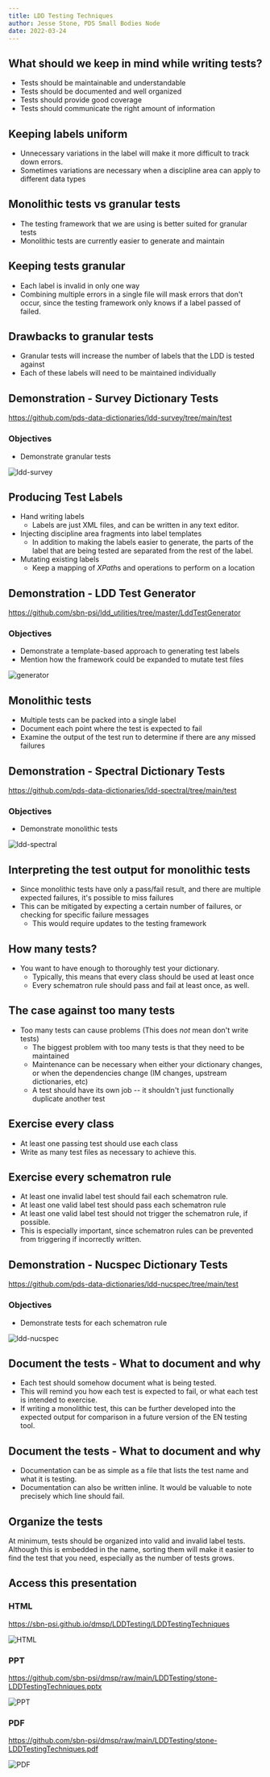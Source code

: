 ```yaml
---
title: LDD Testing Techniques
author: Jesse Stone, PDS Small Bodies Node
date: 2022-03-24
---
```


## What should we keep in mind while writing tests?

* Tests should be maintainable and understandable
* Tests should be documented and well organized
* Tests should provide good coverage
* Tests should communicate the right amount of information

## Keeping labels uniform

* Unnecessary variations in the label will make it more difficult to track down errors.
* Sometimes variations are necessary when a discipline area can apply to different data types

## Monolithic tests vs granular tests

* The testing framework that we are using is better suited for granular tests
* Monolithic tests are currently easier to generate and maintain

## Keeping tests granular

* Each label is invalid in only one way
* Combining multiple errors in a single file will mask errors that don't occur, since the testing framework only knows if a label passed of failed.

## Drawbacks to granular tests

* Granular tests will increase the number of labels that the LDD is tested against
* Each of these labels will need to be maintained individually

## Demonstration - Survey Dictionary Tests

<https://github.com/pds-data-dictionaries/ldd-survey/tree/main/test>


### Objectives

* Demonstrate granular tests

![ldd-survey](images/common/ldd-survey.png)

## Producing Test Labels

* Hand writing labels
    * Labels are just XML files, and can be written in any text editor.
* Injecting discipline area fragments into label templates
    * In addition to making the labels easier to generate, the parts of the label that are being tested are separated from the rest of the label.
* Mutating existing labels
    * Keep a mapping of *XPath*s and operations to perform on a location

## Demonstration - LDD Test Generator

<https://github.com/sbn-psi/ldd_utilities/tree/master/LddTestGenerator>

### Objectives

* Demonstrate a template-based approach to generating test labels
* Mention how the framework could be expanded to mutate test files

![generator](images/common/generator.png)


## Monolithic tests

* Multiple tests can be packed into a single label
* Document each point where the test is expected to fail
* Examine the output of the test run to determine if there are any missed failures

## Demonstration - Spectral Dictionary Tests

<https://github.com/pds-data-dictionaries/ldd-spectral/tree/main/test>

### Objectives

* Demonstrate monolithic tests

![ldd-spectral](images/common/ldd-spectral.png)

## Interpreting the test output for monolithic tests

* Since monolithic tests have only a pass/fail result, and there are multiple expected failures, it's possible to miss failures
* This can be mitigated by expecting a certain number of failures, or checking for specific failure messages
    * This would require updates to the testing framework

## How many tests?

* You want to have enough to thoroughly test your dictionary.
  * Typically, this means that every class should be used at least once
  * Every schematron rule should pass and fail at least once, as well.

## The case against too many tests

* Too many tests can cause problems (This does *not* mean don't write tests)
  * The biggest problem with too many tests is that they need to be maintained
  * Maintenance can be necessary when either your dictionary changes, or when the dependencies change (IM changes, upstream dictionaries, etc)
  * A test should have its own job -- it shouldn't just functionally duplicate another test

## Exercise every class

* At least one passing test should use each class
* Write as many test files as necessary to achieve this.

## Exercise every schematron rule

* At least one invalid label test should fail each schematron rule.
* At least one valid label test should pass each schematron rule
* At least one valid label test should not trigger the schematron rule, if possible.
* This is especially important, since schematron rules can be prevented from triggering if incorrectly written.

## Demonstration - Nucspec Dictionary Tests

<https://github.com/pds-data-dictionaries/ldd-nucspec/tree/main/test>

### Objectives

* Demonstrate tests for each schematron rule

![ldd-nucspec](images/common/ldd-nucspec.png)

## Document the tests - What to document and why

* Each test should somehow document what is being tested.
* This will remind you how each test is expected to fail, or what each test is intended to exercise.
* If writing a monolithic test, this can be further developed into the expected output for comparison in a future version of the EN testing tool.

## Document the tests - What to document and why

* Documentation can be as simple as a file that lists the test name and what it is testing.
* Documentation can also be written inline. It would be valuable to note precisely which line should fail.

## Organize the tests

At minimum, tests should be organized into valid and invalid label tests. Although this is embedded in the name, sorting them will make it easier to find the test that you need,
especially as the number of tests grows.



## Access this presentation

### HTML

<https://sbn-psi.github.io/dmsp/LDDTesting/LDDTestingTechniques>

![HTML](images/techniques/page.png)

### PPT

<https://github.com/sbn-psi/dmsp/raw/main/LDDTesting/stone-LDDTestingTechniques.pptx>

![PPT](images/techniques/presentation.png)

### PDF

<https://github.com/sbn-psi/dmsp/raw/main/LDDTesting/stone-LDDTestingTechniques.pdf>

![PDF](images/techniques/pdf.png)
